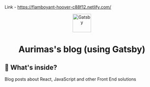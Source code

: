 Link - https://flamboyant-hoover-c88f12.netlify.com/

<p align="center">
  <a href="https://www.gatsbyjs.org">
    <img alt="Gatsby" src="https://www.gatsbyjs.org/monogram.svg" width="60" />
  </a>
</p>
<h1 align="center">
  Aurimas's blog (using Gatsby)
</h1>

## 🧐 What's inside?

Blog posts about React, JavaScript and other Front End solutions
